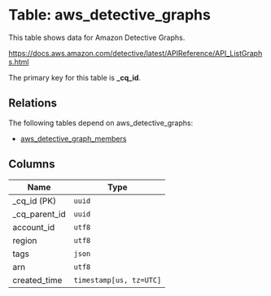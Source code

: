 # Table: aws_detective_graphs

This table shows data for Amazon Detective Graphs.

https://docs.aws.amazon.com/detective/latest/APIReference/API_ListGraphs.html

The primary key for this table is **_cq_id**.

## Relations

The following tables depend on aws_detective_graphs:
  - [aws_detective_graph_members](aws_detective_graph_members.md)

## Columns

| Name          | Type          |
| ------------- | ------------- |
|_cq_id (PK)|`uuid`|
|_cq_parent_id|`uuid`|
|account_id|`utf8`|
|region|`utf8`|
|tags|`json`|
|arn|`utf8`|
|created_time|`timestamp[us, tz=UTC]`|